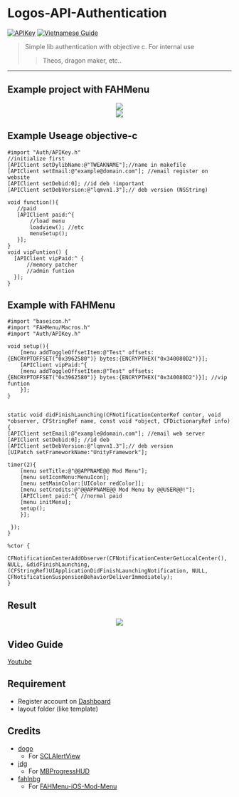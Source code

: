 # Logos-API-Authentication
[![APIKey](https://img.shields.io/badge/APIAuth-1.0-blue)](https://github.com/baontq23/Logos-API-Authentication/)
[![Vietnamese Guide](https://img.shields.io/badge/VietnameseGuide-1.0-green)](https://github.com/baontq23/Logos-API-Authentication/blob/main/READMEVN.md)
> Simple lib authentication with objective c. For internal use
>> Theos, dragon maker, etc..
-----
## Example project with FAHMenu
<p align="center">
	<img src="https://github.com/baontq23/Logos-API-Authentication/blob/main/img/1.png"/>
	<br>
	<img src="https://github.com/baontq23/Logos-API-Authentication/blob/main/img/2.png"/>
</p>

## Example Useage objective-c
```obj-c
#import "Auth/APIKey.h"
//initialize first
[APIClient setDylibName:@"TWEAKNAME"];//name in makefile
[APIClient setEmail:@"example@domain.com"]; //email register on website
[APIClient setDebid:0]; //id deb !important
[APIClient setDebVersion:@"lqmvn1.3"];// deb version (NSString)

void function(){
   //paid 
   [APIClient paid:^{
       //load menu
       loadview(); //etc
       menuSetup();
   }];
}
void vipFuntion() {
  [APIClient vipPaid:^ {
      //memory patcher 
      //admin funtion
  }];
}

```
## Example with FAHMenu
```obj-c
#import "baseicon.h"
#import "FAHMenu/Macros.h"
#import "Auth/APIKey.h"

void setup(){
	[menu addToggleOffsetItem:@"Test" offsets:{ENCRYPTOFFSET("0x3962580")} bytes:{ENCRYPTHEX("0x340080D2")}];
	[APIClient vipPaid:^{
	[menu addToggleOffsetItem:@"Test" offsets:{ENCRYPTOFFSET("0x3962580")} bytes:{ENCRYPTHEX("0x340080D2")}]; //vip funtion
	}];
}


static void didFinishLaunching(CFNotificationCenterRef center, void *observer, CFStringRef name, const void *object, CFDictionaryRef info) {
[APIClient setEmail:@"example@domain.com"]; //email web server
[APIClient setDebid:0]; //id deb
[APIClient setDebVersion:@"lqmvn1.3"];// deb version
[UIPatch setFrameworkName:"UnityFramework"];

timer(2){ 	
	[menu setTitle:@"@@APPNAME@@ Mod Menu"];
	[menu setIconMenu:MenuIcon];
	[menu setMainColor:[UIColor redColor]];
	[menu setCredits:@"@@APPNAME@@ Mod Menu by @@USER@@!"];
	[APIClient paid:^{ //normal paid
	[menu initMenu];
	setup();
	}];
	
 });
}

%ctor {
  CFNotificationCenterAddObserver(CFNotificationCenterGetLocalCenter(), NULL, &didFinishLaunching, (CFStringRef)UIApplicationDidFinishLaunchingNotification, NULL, CFNotificationSuspensionBehaviorDeliverImmediately);
}
```
## Result 
<p align="center">
	<img src="https://github.com/baontq23/Logos-API-Authentication/blob/main/img/3.jpg"/>
	<br>
</p>

## Video Guide
[Youtube](https://youtu.be/BNMgdwZNJcU)

## Requirement
- Register account on [Dashboard](https://admin.baontq.xyz/admin/index.php)
- layout folder (like template)
## Credits
* [dogo](https://github.com/dogo)
  * For [SCLAlertView](https://github.com/dogo/SCLAlertView)
* [jdg](https://github.com/jdg)
  * For [MBProgressHUD](https://github.com/jdg/MBProgressHUD)
* [fahlnbg](https://github.com/fahlnbg)
  * For [FAHMenu-iOS-Mod-Menu](https://github.com/fahlnbg/FAHMenu-iOS-Mod-Menu)
